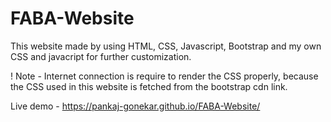 # FABA-Website
This website made by using HTML, CSS, Javascript, Bootstrap and my own CSS and javacript for further customization.

! Note - Internet connection is require to render the CSS properly,  because the CSS used in this website is fetched from the bootstrap cdn link.

Live demo - https://pankaj-gonekar.github.io/FABA-Website/
